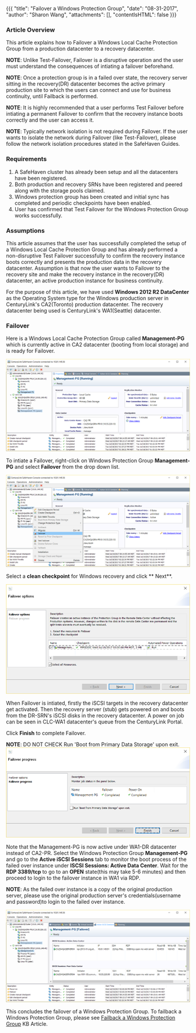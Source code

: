 
{{{
  "title": "Failover a Windows Protection Group",
  "date": "08-31-2017",
  "author": "Sharon Wang",
  "attachments": [],
  "contentIsHTML": false
}}}

### Article Overview

This article explains how to Failover a Windows Local Cache Protection Group from a production datacenter to a recovery datacenter.

**NOTE**: Unlike Test-Failover, Failover is a disruptive operation and the user must understand the consequences of intiating a failover beforehand.

**NOTE**: Once a protection group is in a failed over state, the recovery server sitting in the recovery(DR) datacenter becomes the active primary production site to which the users can connect and use for business continuity, until Failback is performed.

**NOTE**: It is highly recommended that a user performs Test Failover before intiating a permanent Failover to confirm that the recovery instance boots correctly and the user can access it.

**NOTE**: Typically network isolation is not required during Failover. If the user wants to isolate the network during Failover (like Test-Failover), please follow the network isolation procedures stated in the SafeHaven Guides.

### Requirements

1. A SafeHaven cluster has already been setup and all the datacenters have been registered.
2. Both production and recovery SRNs have been registered and peered along with the storage pools claimed.
3. Windows protection group has been created and initial sync has completed and periodic checkpoints have been enabled.
4. User has confirmed that Test Failover for the Windows Protection Group works successfully.

### Assumptions

This article assumes that the user has successfully completed the setup of a Windows Local Cache Protection Group and has already performed a non-disruptive Test Failover successfully to confirm the recovery instance boots correctly and presents the production data in the recovery datacenter. Assumption is that now the user wants to Failover to the recovery site and make the recovery instance in the recovery(DR) datacenter, an active production instance for business continuity.

For the purpose of this article, we have used **Windows 2012 R2 DataCenter** as the Operating System type for the Windows production server in CenturyLink's CA2(Toronto) production datacenter. The recovery datacenter being used is CenturyLink's WA1(Seattle) datacenter.

### Failover

Here is a Windows Local Cache Protection Group called **Management-PG** which is currently active in CA2 datacenter (booting from local storage) and is ready for Failover.

![Linux](../../images/SH4.0/WindowsFO/WF1.png)

To intiate a Failover, right-click on Windows Protection Group **Management-PG** and select **Failover** from the drop down list.

![Linux](../../images/SH4.0/WindowsFO/WF2.png)

Select a **clean checkpoint** for Windows recovery and click ** Next**.

![Linux](../../images/SH4.0/WindowsFO/WF3.png)

When Failover is intiated, firstly the iSCSI targets in the recovery datacenter get activated. Then the recovery server (stub) gets powered on and boots from the DR-SRN's iSCSI disks in the recovery datacenter. A power on job can be seen in CLC-WA1 datacenter's queue from the CenturyLink Portal.

Click **Finish** to complete Failover.

**NOTE**: DO NOT CHECK Run 'Boot from Primary Data Storage' upon exit.
![Linux](../../images/SH4.0/WindowsFO/WF4.png)

Note that the Management-PG is now active under WA1-DR datacenter instead of CA2-PR. Select the Windows Protection Group **Management-PG** and go to the **Active iSCSI Sessions** tab to monitor the boot process of the failed over instance under **ISCSI Sessions: Active Data Center**. Wait for the **RDP 3389/tcp** to go to an **OPEN** state(this may take 5-6 minutes) and then proceed to login to the failover instance in WA1 via RDP.

**NOTE**: As the failed over instance is a copy of the original production server, please use the original production server's credentials(username and password)to login to the failed over instance.

![Linux](../../images/SH4.0/WindowsFO/WF5.png)

This concludes the failover of a Windows Protection Group. To failback a Windows Protection Group, please see [Failback a Windows Protection Group](//www.ctl.io/knowledge-base/disaster-recovery/safehaven-4/failback-a-windows-protection-group/) KB Article.